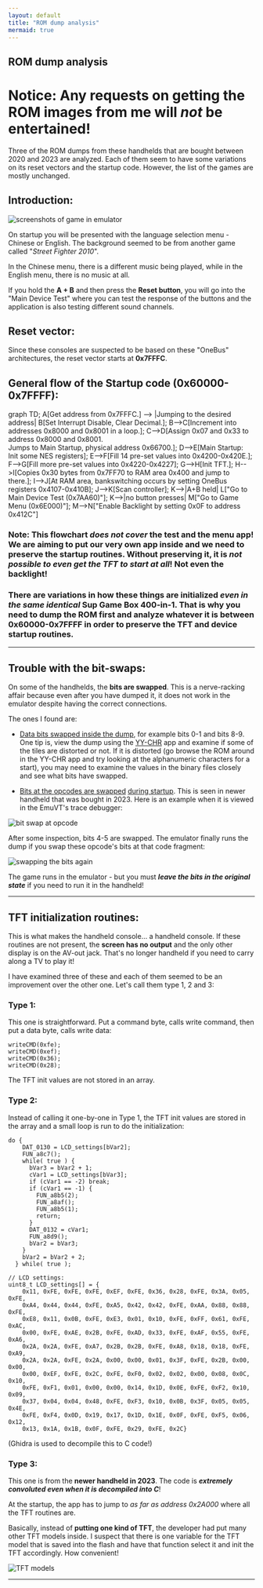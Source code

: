 ```yaml
---
layout: default
title: "ROM dump analysis"
mermaid: true
---
```


## ROM dump analysis

# Notice: Any requests on getting the ROM images from me will *not* be entertained!

Three of the ROM dumps from these handhelds that are bought between 2020 and 2023 are analyzed. Each of them seem to have some variations on its reset vectors and the startup code. However, the list of the games are mostly unchanged.

## Introduction:

![screenshots of game in emulator](images/400in1_screenshots.jpg)

On startup you will be presented with the language selection menu - Chinese or English. The background seemed to be from another game called "*Street Fighter 2010*".

In the Chinese menu, there is a different music being played, while in the English menu, there is no music at all.

If you hold the **A + B** and then press the **Reset button**, you will go into the "Main Device Test" where you can test the response of the buttons and the application is also testing different sound channels.

## Reset vector:

Since these consoles are suspected to be based on these "OneBus" architectures, the reset vector starts at **0x7FFFC**.

## General flow of the Startup code (0x60000-0x7FFFF):

<div class="mermaid">
graph TD;
    A[Get address from 0x7FFFC.] --> |Jumping to the desired address| B[Set Interrupt Disable, Clear Decimal.];
    B-->C[Increment into addresses 0x8000 and 0x8001 in a loop.];
    C-->D[Assign 0x07 and 0x33 to address 0x8000 and 0x8001.<br>Jumps to Main Startup, physical address 0x66700.];
    D-->E[Main Startup: Init some NES registers];
    E-->F[Fill 14 pre-set values into 0x4200-0x420E.];
    F-->G[Fill more pre-set values into 0x4220-0x4227];
    G-->H[Init TFT.];
    H-->I[Copies 0x30 bytes from 0x7FF70 to RAM area 0x400 and jump to there.];
    I-->J[At RAM area, bankswitching occurs by setting OneBus registers 0x4107-0x410B];
    J-->K[Scan controller];
    K-->|A+B held| L["Go to Main Device Test (0x7AA60)"];
    K-->|no button presses| M["Go to Game Menu (0x6E000)"];
    M-->N["Enable Backlight by setting 0x0F to address 0x412C"]
</div>

### Note: This flowchart *does not cover* the test and the menu app! We are aiming to put our very own app inside and we need to preserve the startup routines. Without preserving it, it is *not possible to even get the TFT to start at all*! Not even the backlight!

### There are **variations** in how these things are initialized *even in the same identical* Sup Game Box 400-in-1. That is why you need to dump the ROM first and analyze whatever it is between 0x60000-0x7FFFF in order to preserve the TFT and device startup routines.


---


## Trouble with the bit-swaps:

On some of the handhelds, the **bits are swapped**. This is a nerve-racking affair because even after you have dumped it, it does not work in the emulator despite having the correct connections.

The ones I found are:

 - <u>Data bits swapped inside the dump</u>, for example bits 0-1 and bits 8-9. One tip is, view the dump using the [YY-CHR](https://www.romhacking.net/utilities/119/) app and examine if some of the tiles are distorted or not. If it is distorted (go browse the ROM around in the YY-CHR app and try looking at the alphanumeric characters for a start), you may need to examine the values in the binary files closely and see what bits have swapped.

 - <u>Bits at the </u>[opcodes are swapped](http://bootleg.games/BGC_Forum/index.php?topic=2412.0) <u>during startup</u>. This is seen in newer handheld that was bought in 2023. Here is an example when it is viewed in the EmuVT's trace debugger:

![bit swap at opcode](images/opcodeBitswap.png)

After some inspection, bits 4-5 are swapped. The emulator finally runs the dump if you swap these opcode's bits at that code fragment:

![swapping the bits again](images/opcodeBitSwap_correct.png)

The game runs in the emulator - but you must ***leave the bits in the original state*** if you need to run it in the handheld!


---


## TFT initialization routines:

This is what makes the handheld console... a handheld console. If these routines are not present, the **screen has no output** and the only other display is on the AV-out jack. That's no longer handheld if you need to carry along a TV to play it!

I have examined three of these and each of them seemed to be an improvement over the other one. Let's call them type 1, 2 and 3:

### Type 1:
This one is straightforward. Put a command byte, calls write command, then put a data byte, calls write data:

```
writeCMD(0xfe);
writeCMD(0xef);
writeCMD(0x36);
writeCMD(0x28);
```

The TFT init values are not stored in an array.

### Type 2:
Instead of calling it one-by-one in Type 1, the TFT init values are stored in the array and a small loop is run to do the initialization:
```
do {
    DAT_0130 = LCD_settings[bVar2];
    FUN_a8c7();
    while( true ) {
      bVar3 = bVar2 + 1;
      cVar1 = LCD_settings[bVar3];
      if (cVar1 == -2) break;
      if (cVar1 == -1) {
        FUN_a8b5(2);
        FUN_a8af();
        FUN_a8b5(1);
        return;
      }
      DAT_0132 = cVar1;
      FUN_a8d9();
      bVar2 = bVar3;
    }
    bVar2 = bVar2 + 2;
  } while( true );

// LCD settings:
uint8_t LCD_settings[] = {
    0x11, 0xFE, 0xFE, 0xFE, 0xEF, 0xFE, 0x36, 0x28, 0xFE, 0x3A, 0x05, 0xFE,
    0xA4, 0x44, 0x44, 0xFE, 0xA5, 0x42, 0x42, 0xFE, 0xAA, 0x88, 0x88, 0xFE,
    0xE8, 0x11, 0x0B, 0xFE, 0xE3, 0x01, 0x10, 0xFE, 0xFF, 0x61, 0xFE, 0xAC,
    0x00, 0xFE, 0xAE, 0x2B, 0xFE, 0xAD, 0x33, 0xFE, 0xAF, 0x55, 0xFE, 0xA6,
    0x2A, 0x2A, 0xFE, 0xA7, 0x2B, 0x2B, 0xFE, 0xA8, 0x18, 0x18, 0xFE, 0xA9,
    0x2A, 0x2A, 0xFE, 0x2A, 0x00, 0x00, 0x01, 0x3F, 0xFE, 0x2B, 0x00, 0x00,
    0x00, 0xEF, 0xFE, 0x2C, 0xFE, 0xF0, 0x02, 0x02, 0x00, 0x08, 0x0C, 0x10,
    0xFE, 0xF1, 0x01, 0x00, 0x00, 0x14, 0x1D, 0x0E, 0xFE, 0xF2, 0x10, 0x09,
    0x37, 0x04, 0x04, 0x48, 0xFE, 0xF3, 0x10, 0x0B, 0x3F, 0x05, 0x05, 0x4E,
    0xFE, 0xF4, 0x0D, 0x19, 0x17, 0x1D, 0x1E, 0x0F, 0xFE, 0xF5, 0x06, 0x12,
    0x13, 0x1A, 0x1B, 0x0F, 0xFE, 0x29, 0xFE, 0x2C}
```
(Ghidra is used to decompile this to C code!)

### Type 3:
This one is from the **newer handheld in 2023**. The code is ***extremely convoluted even when it is decompiled into C***!

At the startup, the app has to jump to *as far as address 0x2A000* where all the TFT routines are.

Basically, instead of **putting one kind of TFT**, the developer had put many other TFT models inside. I suspect that there is one variable for the TFT model that is saved into the flash and have that function select it and init the TFT accordingly. How convenient!

![TFT models](images/400in1_2023_tft_models.png)

---

